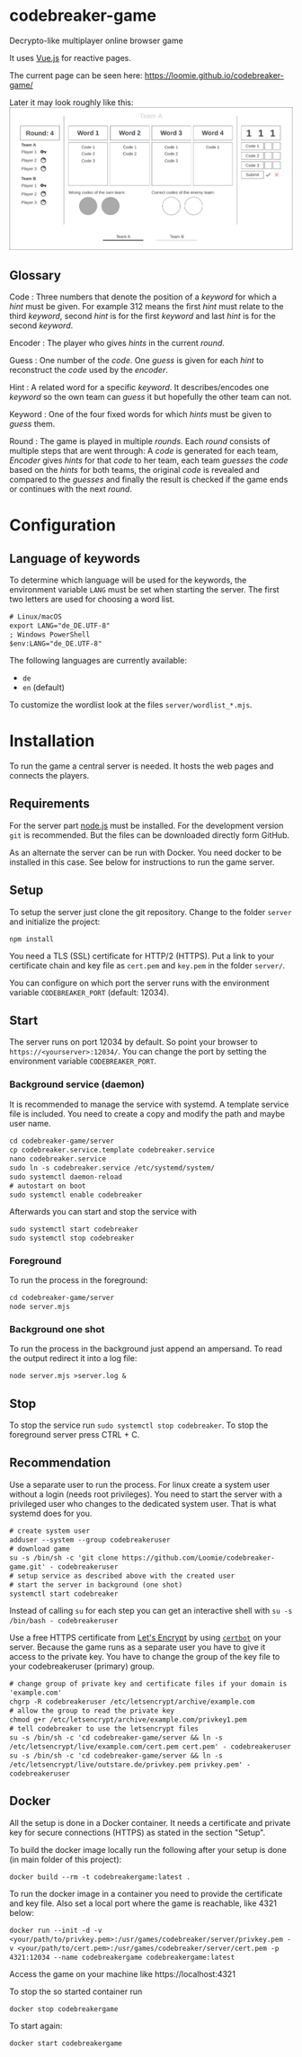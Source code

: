 # codebreaker-game
Decrypto-like multiplayer online browser game

It uses [Vue.js](https://vuejs.org/) for reactive pages.

The current page can be seen here: https://loomie.github.io/codebreaker-game/

Later it may look roughly like this:
![mock of the ui](concepts/mock.png)

## Glossary

Code
: Three numbers that denote the position of a _keyword_ for which a _hint_ must be given. For example 312 means the first _hint_ must relate to the third _keyword_, second _hint_ is for the first _keyword_ and last _hint_ is for the second _keyword_.

Encoder
: The player who gives _hints_ in the current _round_.

Guess
: One number of the _code_. One _guess_ is given for each _hint_ to reconstruct the _code_ used by the _encoder_.

Hint
: A related word for a specific _keyword_. It describes/encodes one _keyword_ so the own team can _guess_ it but hopefully the other team can not.

Keyword
: One of the four fixed words for which _hints_ must be given to _guess_ them.

Round
: The game is played in multiple _rounds_. Each _round_ consists of multiple steps that are went through: A _code_ is generated for each team, _Encoder_ gives _hints_ for that _code_ to her team, each team _guesses_ the _code_ based on the _hints_ for both teams, the original _code_ is revealed and compared to the _guesses_ and finally the result is checked if the game ends or continues with the next _round_.

# Configuration

## Language of keywords

To determine which language will be used for the keywords, the environment variable `LANG` must be set when starting the server. The first two letters are used for choosing a word list.

    # Linux/macOS
    export LANG="de_DE.UTF-8"
    ; Windows PowerShell
    $env:LANG="de_DE.UTF-8"

The following languages are currently available:

 - `de`
 - `en` (default)

To customize the wordlist look at the files `server/wordlist_*.mjs`.

# Installation

To run the game a central server is needed. It hosts the web pages and connects the players.

## Requirements
For the server part [node.js](https://nodejs.org/) must be installed. For the development version `git` is recommended. But the files can be downloaded directly form GitHub.

As an alternate the server can be run with Docker. You need docker to be installed in this case. See below for instructions to run the game server.

## Setup
To setup the server just clone the git repository. Change to the folder `server` and initialize the project:

    npm install

You need a TLS (SSL) certificate for HTTP/2 (HTTPS). Put a link to your certificate chain and key file as `cert.pem` and `key.pem` in the folder `server/`.

You can configure on which port the server runs with the environment variable `CODEBREAKER_PORT` (default: 12034).

## Start

The server runs on port 12034 by default. So point your browser to `https://<yourserver>:12034/`. You can change the port by setting the environment variable `CODEBREAKER_PORT`.

### Background service (daemon)

It is recommended to manage the service with systemd. A template service file is included. You need to create a copy and modify the path and maybe user name.

    cd codebreaker-game/server
    cp codebreaker.service.template codebreaker.service
    nano codebreaker.service
    sudo ln -s codebreaker.service /etc/systemd/system/
    sudo systemctl daemon-reload
    # autostart on boot
    sudo systemctl enable codebreaker

Afterwards you can start and stop the service with

    sudo systemctl start codebreaker
    sudo systemctl stop codebreaker

### Foreground

To run the process in the foreground:

    cd codebreaker-game/server
    node server.mjs

### Background one shot

To run the process in the background just append an ampersand. To read the output redirect it into a log file:

    node server.mjs >server.log &

## Stop

To stop the service run `sudo systemctl stop codebreaker`. To stop the foreground server press CTRL + C.

## Recommendation
Use a separate user to run the process. For linux create a system user without a login (needs root privileges). You need to start the server with a privileged user who changes to the dedicated system user. That is what systemd does for you.

    # create system user
    adduser --system --group codebreakeruser
    # download game
    su -s /bin/sh -c 'git clone https://github.com/Loomie/codebreaker-game.git' - codebreakeruser
    # setup service as described above with the created user
    # start the server in background (one shot)
    systemctl start codebreaker

Instead of calling `su` for each step you can get an interactive shell with `su -s /bin/bash - codebreakeruser`

Use a free HTTPS certificate from [Let's Encrypt](https://letsencrypt.org/) by using [`certbot`](https://certbot.eff.org/) on your server. Because the game runs as a separate user you have to give it access to the private key. You have to change the group of the key file to your codebreakeruser (primary) group.

    # change group of private key and certificate files if your domain is 'example.com'
    chgrp -R codebreakeruser /etc/letsencrypt/archive/example.com
    # allow the group to read the private key
    chmod g+r /etc/letsencrypt/archive/example.com/privkey1.pem
    # tell codebreaker to use the letsencrypt files
    su -s /bin/sh -c 'cd codebreaker-game/server && ln -s /etc/letsencrypt/live/example.com/cert.pem cert.pem' - codebreakeruser
    su -s /bin/sh -c 'cd codebreaker-game/server && ln -s /etc/letsencrypt/live/outstare.de/privkey.pem privkey.pem' - codebreakeruser

## Docker

All the setup is done in a Docker container. It needs a certificate and private key for secure connections (HTTPS) as stated in the section "Setup".

To build the docker image locally run the following after your setup is done (in main folder of this project):

    docker build --rm -t codebreakergame:latest .

To run the docker image in a container you need to provide the certificate and key file. Also set a local port where the game is reachable, like 4321 below:

    docker run --init -d -v <your/path/to/privkey.pem>:/usr/games/codebreaker/server/privkey.pem -v <your/path/to/cert.pem>:/usr/games/codebreaker/server/cert.pem -p 4321:12034 --name codebreakergame codebreakergame:latest

Access the game on your machine like https://localhost:4321

To stop the so started container run

    docker stop codebreakergame

To start again:

    docker start codebreakergame
